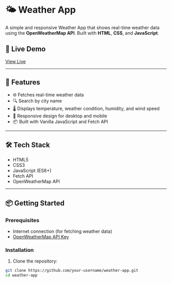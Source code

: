 # 🌤️ Weather App

A simple and responsive Weather App that shows real-time weather data using the **OpenWeatherMap API**. Built with **HTML**, **CSS**, and **JavaScript**.

## 🔗 Live Demo

[View Live](https://github.com/moulabidudekula/Weather_App.git)



---



## 🚀 Features

- 🌐 Fetches real-time weather data
- 🔍 Search by city name
- 🌡️ Displays temperature, weather condition, humidity, and wind speed
- 📱 Responsive design for desktop and mobile
- 📦 Built with Vanilla JavaScript and Fetch API

---

## 🛠️ Tech Stack

- HTML5
- CSS3
- JavaScript (ES6+)
- Fetch API
- OpenWeatherMap API

---

## 📦 Getting Started

### Prerequisites

- Internet connection (for fetching weather data)
- [OpenWeatherMap API Key](https://openweathermap.org/api)

### Installation

1. Clone the repository:

```bash
git clone https://github.com/your-username/weather-app.git
cd weather-app
